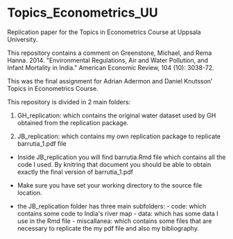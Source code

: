 # Topics_Econometrics_UU
Replication paper for the Topics in Econometrics Course at Uppsala University.

This repository contains a comment on Greenstone, Michael, and Rema Hanna. 2014. "Environmental Regulations, Air and Water Pollution, and Infant Mortality in India." American Economic Review, 104 (10): 3038-72.

This was the final assignment for Adrian Adermon and Daniel Knutsson'  Topics in Econometrics Course.

This repository is divided in 2 main folders:

 1. GH_replication: which contains the original water dataset used by GH obtained from the replication package.
 
2. JB_replication: which contains my own replication package to replicate barrutia_1.pdf file

  - Inside JB_replication you will find barrutia.Rmd file which contains all the code I used. By knitring that document you should be able to obtain exactly the final version of barrutia_1.pdf
  
  - Make sure you have set your working directory to the source file location.
  
  - the JB_replication folder has three main subfolders:
          - code: which contains some code to India's river map
          - data: which has some data I use in the Rmd file
          - miscallanea: which contains some files that are necessary to replicate the my pdf file and also my bibliography.
 
